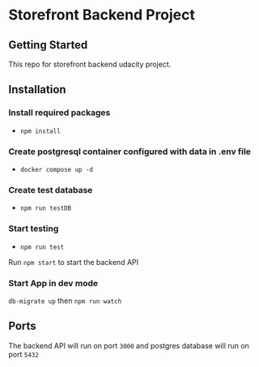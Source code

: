 # Storefront Backend Project

## Getting Started

This repo for storefront backend udacity project.

## Installation

### Install required packages

- `npm install`

### Create postgresql container configured with data in .env file

- `docker compose up -d`

### Create test database

- `npm run testDB`

### Start testing

- `npm run test`

Run `npm start` to start the backend API

### Start App in dev mode

`db-migrate up` then
`npm run watch`

## Ports

The backend API will run on port `3000` and postgres database will run on port `5432`
